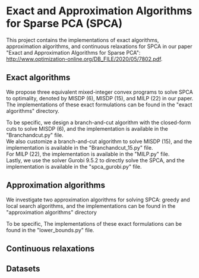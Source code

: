 # Exact and Approximation Algorithms for Sparse PCA (SPCA)

This project contains the implementations of exact algorithms, approximation algorithms, and continuous relaxations for SPCA in our paper "Exact and Approximation Algorithms for Sparse PCA": http://www.optimization-online.org/DB_FILE/2020/05/7802.pdf.

## Exact algorithms
We propose three equivalent mixed-integer convex programs to solve SPCA to optimality, denoted by MISDP (6), MISDP (15), and MILP (22) in our paper. The implementations of these exact formulations can be found in the "exact algorithms" directory.


To be specific, we design a branch-and-cut algorithm with the closed-form cuts to solve MISDP (6), and the implementation is available in the "Branchandcut.py" file.\
We also customize a branch-and-cut algorithm to solve MISDP (15), and the implementation is available in the "Branchandcut_15.py" file.\
For MILP (22),  the implementation is available in the "MILP.py" file.\
Lastly, we use the solver Gurobi 9.5.2 to directly solve the SPCA, and the implementation is available in the "spca_gurobi.py" file.


## Approximation algorithms
We investigate two approximation algorithms for solving SPCA: greedy and local search algorithms, and the implementations can be found in the "approximation algorithms" directory

To be specific, The implementations of these exact formulations can be found in the "lower_bounds.py" file.

## Continuous relaxations

## Datasets
